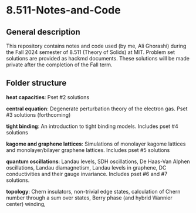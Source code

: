 # 8.511-Notes-and-Code

## General description
This repository contains notes and code used (by me, Ali Ghorashi) during the Fall 2024 semester of 8.511 (Theory of Solids) at MIT. Problem set solutions are provided as hackmd documents. 
These solutions will be made private after the completion of the Fall term. 

## Folder structure 
 **heat capacities**: Pset #2 solutions
 
 **central equation**: Degenerate perturbation theory of the electron gas. Pset #3 solutions (forthcoming)
 
 **tight binding**: An introduction to tight binding models. Includes pset #4 solutions
 
 **kagome and graphene lattices**: Simulations of monolayer kagome lattices and monolayer/bilayer graphene lattices. Includes pset #5 solutions
 
 **quantum oscillations**: Landau levels, SDH oscillations, De Haas-Van Alphen oscillations, Landau diamagnetism, Landau levels in graphene, DC conductivities and their gauge invariance. 
 Includes pset #6 and #7 solutions. 

 **topology**: Chern insulators, non-trivial edge states, calculation of Chern number through a sum over states, Berry phase (and hybrid Wannier center) winding, 



